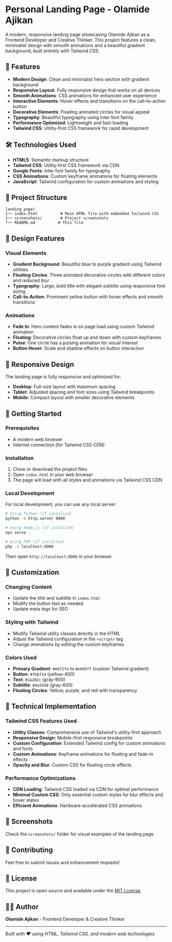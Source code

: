 # Personal Landing Page - Olamide Ajikan

A modern, responsive landing page showcasing Olamide Ajikan as a Frontend Developer and Creative Thinker. This project features a clean, minimalist design with smooth animations and a beautiful gradient background, built entirely with Tailwind CSS.

## 🚀 Features

- **Modern Design**: Clean and minimalist hero section with gradient background
- **Responsive Layout**: Fully responsive design that works on all devices
- **Smooth Animations**: CSS animations for enhanced user experience
- **Interactive Elements**: Hover effects and transitions on the call-to-action button
- **Decorative Elements**: Floating animated circles for visual appeal
- **Typography**: Beautiful typography using Inter font family
- **Performance Optimized**: Lightweight and fast-loading
- **Tailwind CSS**: Utility-first CSS framework for rapid development

## 🛠️ Technologies Used

- **HTML5**: Semantic markup structure
- **Tailwind CSS**: Utility-first CSS framework via CDN
- **Google Fonts**: Inter font family for typography
- **CSS Animations**: Custom keyframe animations for floating elements
- **JavaScript**: Tailwind configuration for custom animations and styling

## 📁 Project Structure

```
landing_page/
├── index.html          # Main HTML file with embedded Tailwind CSS
├── screenshots/        # Project screenshots
└── README.md          # This file
```

## 🎨 Design Features

### Visual Elements
- **Gradient Background**: Beautiful blue to purple gradient using Tailwind utilities
- **Floating Circles**: Three animated decorative circles with different colors and reduced blur
- **Typography**: Large, bold title with elegant subtitle using responsive font sizing
- **Call-to-Action**: Prominent yellow button with hover effects and smooth transitions

### Animations
- **Fade In**: Hero content fades in on page load using custom Tailwind animation
- **Floating**: Decorative circles float up and down with custom keyframes
- **Pulse**: One circle has a pulsing animation for visual interest
- **Button Hover**: Scale and shadow effects on button interaction

## 📱 Responsive Design

The landing page is fully responsive and optimized for:
- **Desktop**: Full-size layout with maximum spacing
- **Tablet**: Adjusted spacing and font sizes using Tailwind breakpoints
- **Mobile**: Compact layout with smaller decorative elements

## 🚀 Getting Started

### Prerequisites
- A modern web browser
- Internet connection (for Tailwind CSS CDN)

### Installation

1. Clone or download the project files
2. Open `index.html` in your web browser
3. The page will load with all styles and animations via Tailwind CSS CDN

### Local Development

For local development, you can use any local server:

```bash
# Using Python (if installed)
python -m http.server 8000

# Using Node.js (if installed)
npx serve .

# Using PHP (if installed)
php -S localhost:8000
```

Then open `http://localhost:8000` in your browser.

## 🎯 Customization

### Changing Content
- Update the title and subtitle in `index.html`
- Modify the button text as needed
- Update meta tags for SEO

### Styling with Tailwind
- Modify Tailwind utility classes directly in the HTML
- Adjust the Tailwind configuration in the `<script>` tag
- Change animations by editing the custom keyframes

### Colors Used
- **Primary Gradient**: `#e0f2fe` to `#e9d5ff` (custom Tailwind gradient)
- **Button**: `#fbbf24` (yellow-400)
- **Text**: `#1a202c` (gray-900)
- **Subtitle**: `#4a5568` (gray-600)
- **Floating Circles**: Yellow, purple, and red with transparency

## 🔧 Technical Implementation

### Tailwind CSS Features Used
- **Utility Classes**: Comprehensive use of Tailwind's utility-first approach
- **Responsive Design**: Mobile-first responsive breakpoints
- **Custom Configuration**: Extended Tailwind config for custom animations and fonts
- **Custom Animations**: Keyframe animations for floating and fade-in effects
- **Opacity and Blur**: Custom CSS for floating circle effects

### Performance Optimizations
- **CDN Loading**: Tailwind CSS loaded via CDN for optimal performance
- **Minimal Custom CSS**: Only essential custom styles for blur effects and hover states
- **Efficient Animations**: Hardware-accelerated CSS animations

## 📸 Screenshots

Check the `screenshots/` folder for visual examples of the landing page.

## 🤝 Contributing

Feel free to submit issues and enhancement requests!

## 📄 License

This project is open source and available under the [MIT License](LICENSE).

## 👨‍💻 Author

**Olamide Ajikan** - Frontend Developer & Creative Thinker

---

*Built with ❤️ using HTML, Tailwind CSS, and modern web technologies* 